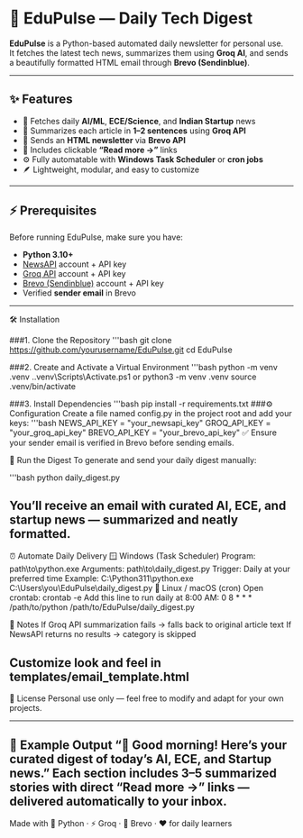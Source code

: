 # 📰 EduPulse — Daily Tech Digest

**EduPulse** is a Python-based automated daily newsletter for personal use.  
It fetches the latest tech news, summarizes them using **Groq AI**, and sends a beautifully formatted HTML email through **Brevo (Sendinblue)**.

---

## ✨ Features

- 🧠 Fetches daily **AI/ML**, **ECE/Science**, and **Indian Startup** news  
- 📝 Summarizes each article in **1–2 sentences** using **Groq API**  
- 💌 Sends an **HTML newsletter** via **Brevo API**  
- 🔗 Includes clickable **“Read more →”** links  
- ⚙️ Fully automatable with **Windows Task Scheduler** or **cron jobs**  
- 🪶 Lightweight, modular, and easy to customize  

---

## ⚡ Prerequisites

Before running EduPulse, make sure you have:

- **Python 3.10+**
- [NewsAPI](https://newsapi.org/) account + API key  
- [Groq API](https://console.groq.com/) account + API key  
- [Brevo (Sendinblue)](https://www.brevo.com/) account + API key  
- Verified **sender email** in Brevo  

---

 🛠️ Installation

 ###1. Clone the Repository
'''bash
git clone https://github.com/yourusername/EduPulse.git
cd EduPulse

###2. Create and Activate a Virtual Environment
'''bash
python -m venv .venv
.\.venv\Scripts\Activate.ps1
      or 
python3 -m venv .venv
source .venv/bin/activate

###3. Install Dependencies
'''bash
pip install -r requirements.txt
###⚙️ Configuration
Create a file named config.py in the project root and add your keys:
'''bash
NEWS_API_KEY = "your_newsapi_key"
GROQ_API_KEY = "your_groq_api_key"
BREVO_API_KEY = "your_brevo_api_key"
✅ Ensure your sender email is verified in Brevo before sending emails.

🚀 Run the Digest
To generate and send your daily digest manually:

'''bash
python daily_digest.py

You’ll receive an email with curated AI, ECE, and startup news — summarized and neatly formatted.
---
⏰ Automate Daily Delivery
🪟 Windows (Task Scheduler)
Program: path\to\python.exe
Arguments: path\to\daily_digest.py
Trigger: Daily at your preferred time
Example:
C:\Python311\python.exe C:\Users\you\EduPulse\daily_digest.py
🐧 Linux / macOS (cron)
Open crontab:
crontab -e
Add this line to run daily at 8:00 AM:
0 8 * * * /path/to/python /path/to/EduPulse/daily_digest.py

🧩 Notes
If Groq API summarization fails → falls back to original article text
If NewsAPI returns no results → category is skipped

Customize look and feel in templates/email_template.html
----
🧡 License
Personal use only — feel free to modify and adapt for your own projects.

-----
🧠 Example Output
“📰 Good morning! Here’s your curated digest of today’s AI, ECE, and Startup news.”
Each section includes 3–5 summarized stories with direct “Read more →” links — delivered automatically to your inbox.
---

Made with 🧠 Python · ⚡ Groq · 💌 Brevo · ❤️ for daily learners
